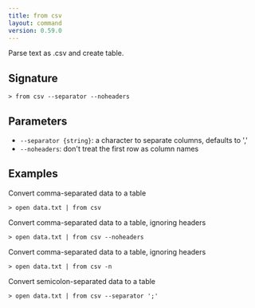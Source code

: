 ```yaml
---
title: from csv
layout: command
version: 0.59.0
---
```


Parse text as .csv and create table.

## Signature

```> from csv --separator --noheaders```

## Parameters

 -  `--separator {string}`: a character to separate columns, defaults to ','
 -  `--noheaders`: don't treat the first row as column names

## Examples

Convert comma-separated data to a table
```shell
> open data.txt | from csv
```

Convert comma-separated data to a table, ignoring headers
```shell
> open data.txt | from csv --noheaders
```

Convert comma-separated data to a table, ignoring headers
```shell
> open data.txt | from csv -n
```

Convert semicolon-separated data to a table
```shell
> open data.txt | from csv --separator ';'
```

